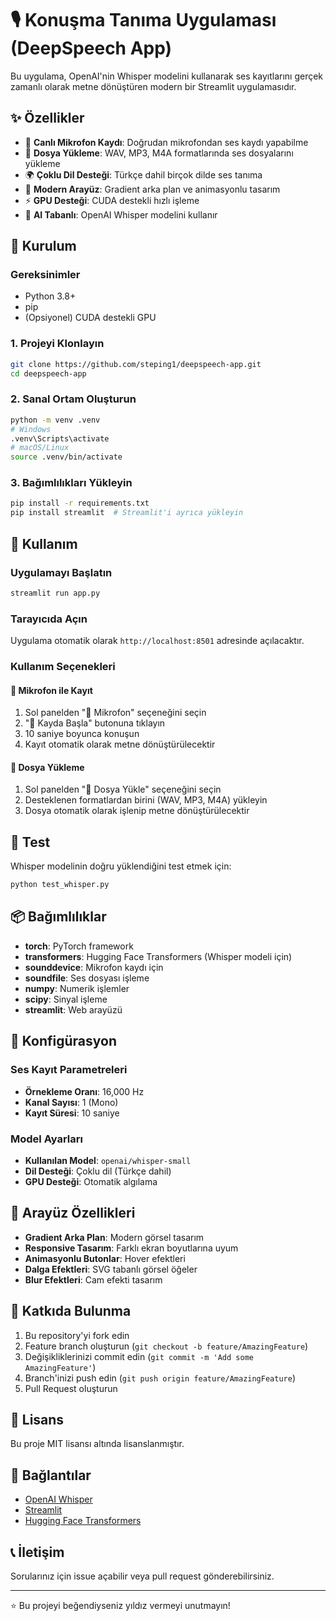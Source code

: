 # 🎙️ Konuşma Tanıma Uygulaması (DeepSpeech App)

Bu uygulama, OpenAI'nin Whisper modelini kullanarak ses kayıtlarını gerçek zamanlı olarak metne dönüştüren modern bir Streamlit uygulamasıdır.

## ✨ Özellikler

- 🎤 **Canlı Mikrofon Kaydı**: Doğrudan mikrofondan ses kaydı yapabilme
- 📁 **Dosya Yükleme**: WAV, MP3, M4A formatlarında ses dosyalarını yükleme
- 🌍 **Çoklu Dil Desteği**: Türkçe dahil birçok dilde ses tanıma
- 🎨 **Modern Arayüz**: Gradient arka plan ve animasyonlu tasarım
- ⚡ **GPU Desteği**: CUDA destekli hızlı işleme
- 🤖 **AI Tabanlı**: OpenAI Whisper modelini kullanır

## 🚀 Kurulum

### Gereksinimler
- Python 3.8+
- pip
- (Opsiyonel) CUDA destekli GPU

### 1. Projeyi Klonlayın
```bash
git clone https://github.com/steping1/deepspeech-app.git
cd deepspeech-app
```

### 2. Sanal Ortam Oluşturun
```bash
python -m venv .venv
# Windows
.venv\Scripts\activate
# macOS/Linux
source .venv/bin/activate
```

### 3. Bağımlılıkları Yükleyin
```bash
pip install -r requirements.txt
pip install streamlit  # Streamlit'i ayrıca yükleyin
```

## 🎯 Kullanım

### Uygulamayı Başlatın
```bash
streamlit run app.py
```

### Tarayıcıda Açın
Uygulama otomatik olarak `http://localhost:8501` adresinde açılacaktır.

### Kullanım Seçenekleri

#### 🎤 Mikrofon ile Kayıt
1. Sol panelden "🎤 Mikrofon" seçeneğini seçin
2. "🎤 Kayda Başla" butonuna tıklayın
3. 10 saniye boyunca konuşun
4. Kayıt otomatik olarak metne dönüştürülecektir

#### 📁 Dosya Yükleme
1. Sol panelden "📁 Dosya Yükle" seçeneğini seçin
2. Desteklenen formatlardan birini (WAV, MP3, M4A) yükleyin
3. Dosya otomatik olarak işlenip metne dönüştürülecektir

## 🧪 Test

Whisper modelinin doğru yüklendiğini test etmek için:
```bash
python test_whisper.py
```

## 📦 Bağımlılıklar

- **torch**: PyTorch framework
- **transformers**: Hugging Face Transformers (Whisper modeli için)
- **sounddevice**: Mikrofon kaydı için
- **soundfile**: Ses dosyası işleme
- **numpy**: Numerik işlemler
- **scipy**: Sinyal işleme
- **streamlit**: Web arayüzü

## 🔧 Konfigürasyon

### Ses Kayıt Parametreleri
- **Örnekleme Oranı**: 16,000 Hz
- **Kanal Sayısı**: 1 (Mono)
- **Kayıt Süresi**: 10 saniye

### Model Ayarları
- **Kullanılan Model**: `openai/whisper-small`
- **Dil Desteği**: Çoklu dil (Türkçe dahil)
- **GPU Desteği**: Otomatik algılama

## 🎨 Arayüz Özellikleri

- **Gradient Arka Plan**: Modern görsel tasarım
- **Responsive Tasarım**: Farklı ekran boyutlarına uyum
- **Animasyonlu Butonlar**: Hover efektleri
- **Dalga Efektleri**: SVG tabanlı görsel öğeler
- **Blur Efektleri**: Cam efekti tasarım

## 🤝 Katkıda Bulunma

1. Bu repository'yi fork edin
2. Feature branch oluşturun (`git checkout -b feature/AmazingFeature`)
3. Değişikliklerinizi commit edin (`git commit -m 'Add some AmazingFeature'`)
4. Branch'inizi push edin (`git push origin feature/AmazingFeature`)
5. Pull Request oluşturun

## 📄 Lisans

Bu proje MIT lisansı altında lisanslanmıştır.

## 🔗 Bağlantılar

- [OpenAI Whisper](https://github.com/openai/whisper)
- [Streamlit](https://streamlit.io/)
- [Hugging Face Transformers](https://huggingface.co/transformers/)

## 📞 İletişim

Sorularınız için issue açabilir veya pull request gönderebilirsiniz.

---

⭐ Bu projeyi beğendiyseniz yıldız vermeyi unutmayın!